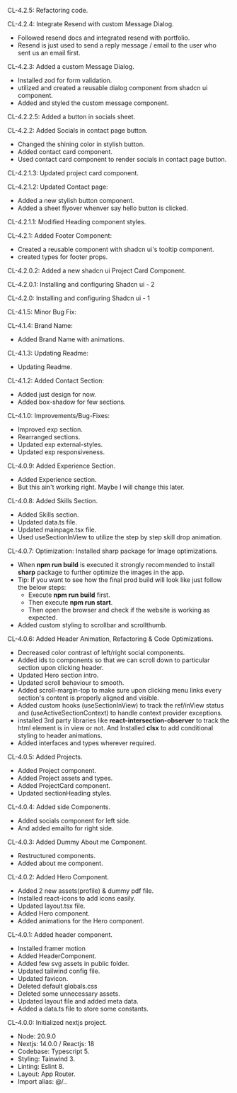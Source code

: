 CL-4.2.5: Refactoring code.

CL-4.2.4: Integrate Resend with custom Message Dialog.
- Followed resend docs and integrated resend with portfolio.
- Resend is just used to send a reply message / email to the user who sent us an email first.

CL-4.2.3: Added a custom Message Dialog.
- Installed zod for form validation.
- utilized and created a reusable dialog component from shadcn ui component.
- Added and styled the custom message component.

CL-4.2.2.5: Added a button in socials sheet.

CL-4.2.2: Added Socials in contact page button.
- Changed the shining color in stylish button.
- Added contact card component.
- Used contact card component to render socials in contact page button.

CL-4.2.1.3: Updated project card component.

CL-4.2.1.2: Updated Contact page:
- Added a new stylish button component.
- Added a sheet flyover whenver say hello button is clicked.

CL-4.2.1.1: Modified Heading component styles.

CL-4.2.1: Added Footer Component:
- Created a reusable component with shadcn ui's tooltip component.
- created types for footer props.

CL-4.2.0.2: Added a new shadcn ui Project Card Component.

CL-4.2.0.1: Installing and configuring Shadcn ui - 2

CL-4.2.0: Installing and configuring Shadcn ui - 1

CL-4.1.5: Minor Bug Fix:

CL-4.1.4: Brand Name:
- Added Brand Name with animations.

CL-4.1.3: Updating Readme:
- Updating Readme.

CL-4.1.2: Added Contact Section:
- Added just design for now.
- Added box-shadow for few sections.


CL-4.1.0: Improvements/Bug-Fixes:
- Improved exp section.
- Rearranged sections.
- Updated exp external-styles.
- Updated exp responsiveness.


CL-4.0.9: Added Experience Section.
- Added Experience section. 
- But this ain't working right. Maybe I will change this later.

CL-4.0.8: Added Skills Section.
- Added Skills section.
- Updated data.ts file.
- Updated mainpage.tsx file.
- Used useSectionInView to utilize the step by step skill drop animation.

CL-4.0.7: Optimization: Installed sharp package for Image optimizations.
- When **npm run build** is executed it strongly recommended to install **sharp** package to further optimize the images in the app.
- Tip: If you want to see how the final prod build will look like just follow the below steps:
    - Execute **npm run build** first.
    - Then execute **npm run start**.
    - Then open the browser and check if the website is working as expected.
- Added custom styling to scrollbar and scrollthumb.

CL-4.0.6: Added Header Animation, Refactoring & Code Optimizations.
- Decreased color contrast of left/right social components.
- Added ids to components so that we can scroll down to particular section upon clicking header.
- Updated Hero section intro.
- Updated scroll behaviour to smooth.
- Added scroll-margin-top to make sure upon clicking menu links every section's content is properly aligned and visible. 
- Added custom hooks (useSectionInView) to track the ref/inView status and (useActiveSectionContext) to handle context provider exceptions.
- installed 3rd party libraries like **react-intersection-observer** to track the html element is in view or not. And Installed **clsx** to add conditional styling to header animations. 
- Added interfaces and types wherever required.

CL-4.0.5: Added Projects.
- Added Project component.
- Added Project assets and types.
- Added ProjectCard component.
- Updated sectionHeading styles.


CL-4.0.4: Added side Components.
- Added socials component for left side.
- And added emailto for right side.


CL-4.0.3: Added Dummy About me Component.
- Restructured components.
- Added about me component.


CL-4.0.2: Added Hero Component.
- Added 2 new assets(profile) & dummy pdf file.
- Installed react-icons to add icons easily.
- Updated layout.tsx file.
- Added Hero component.
- Added animations for the Hero component.


CL-4.0.1: Added header component.
- Installed framer motion
- Added HeaderComponent.
- Added few svg assets in public folder.
- Updated tailwind config file.
- Updated favicon.
- Deleted default globals.css
- Deleted some unnecessary assets.
- Updated layout file and added meta data.
- Added a data.ts file to store some constants.

CL-4.0.0: Initialized nextjs project.
- Node: 20.9.0
- Nextjs: 14.0.0 / Reactjs: 18
- Codebase: Typescript 5.
- Styling: Tainwind 3.
- Linting: Eslint 8.
- Layout: App Router.
- Import alias: @/..